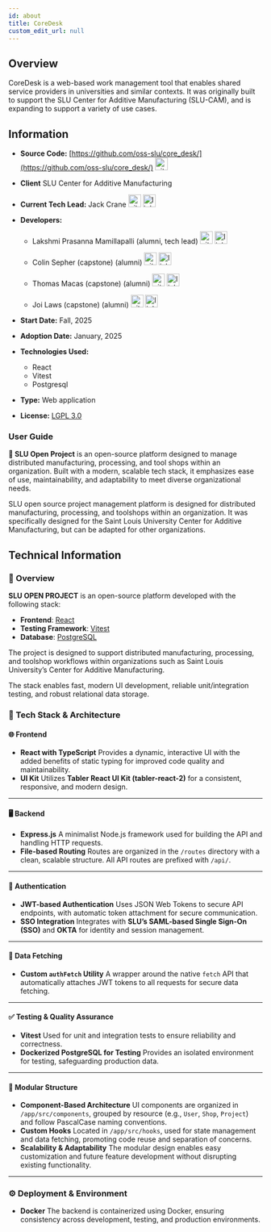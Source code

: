 ```yaml
---
id: about
title: CoreDesk
custom_edit_url: null
---
```


## Overview

CoreDesk is a web-based work management tool that enables shared service providers in universities and similar contexts. It was originally built to support the SLU Center for Additive Manufacturing (SLU-CAM), and is expanding to support a variety of use cases.

## Information

- **Source Code:** [https://github.com/oss-slu/core_desk/](https://github.com/oss-slu/core_desk/) [<img src="/img/git-alt.svg" alt="git" width="25" height="25" />](https://github.com/oss-slu/core_desk/)
- **Client** SLU Center for Additive Manufacturing
- **Current Tech Lead:** Jack Crane [<img src="/img/github.svg" alt="github" width="25" height="25" />](https://github.com/jackcrane) [<img src="/img/linkedin.svg" alt="linkedin" width="25" height="25" />](https://www.linkedin.com/in/jackcranee/)
- **Developers:**

  - Lakshmi Prasanna Mamillapalli (alumni, tech lead) [<img src="/img/github.svg" alt="github" width="25" height="25" />](https://github.com/lmamillapalli786) [<img src="/img/linkedin.svg" alt="linkedin" width="25" height="25" />](https://www.linkedin.com/in/lakshmiprasana784/)

  - Colin Sepher (capstone) (alumni) [<img src="/img/github.svg" alt="github" width="25" height="25" />](https://github.com/colinseper) [<img src="/img/linkedin.svg" alt="linkedin" width="25" height="25" />](https://www.linkedin.com/in/colin-seper/)

  - Thomas Macas (capstone) (alumni) [<img src="/img/github.svg" alt="github" width="25" height="25" />](https://github.com/ThomasMacas) [<img src="/img/linkedin.svg" alt="linkedin" width="25" height="25" />](https://www.linkedin.com/in/thomas-macas-3730a7251/)

  - Joi Laws (capstone) (alumni) [<img src="/img/github.svg" alt="github" width="25" height="25" />](https://github.com/lawsj) [<img src="/img/linkedin.svg" alt="linkedin" width="25" height="25" />](https://www.linkedin.com/in/joijanaelaws/)

- **Start Date:** Fall, 2025
- **Adoption Date:** January, 2025
- **Technologies Used:**
  - React
  - Vitest
  - Postgresql
- **Type:** Web application
- **License:** [LGPL 3.0](https://opensource.org/license/lgpl-3-0)

### User Guide

**🚀 SLU Open Project** is an open-source platform designed to manage distributed manufacturing, processing, and tool shops within an organization. Built with a modern, scalable tech stack, it emphasizes ease of use, maintainability, and adaptability to meet diverse organizational needs.

SLU open source project management platform is designed for distributed manufacturing, processing, and toolshops within an organization. It was specifically designed for the Saint Louis University Center for Additive Manufacturing, but can be adapted for other organizations.

## Technical Information

### 📘 Overview

**SLU OPEN PROJECT** is an open-source platform developed with the following stack:

- **Frontend**: [React](https://reactjs.org/)
- **Testing Framework**: [Vitest](https://vitest.dev/)
- **Database**: [PostgreSQL](https://www.postgresql.org/)

The project is designed to support distributed manufacturing, processing, and toolshop workflows within organizations such as Saint Louis University’s Center for Additive Manufacturing.

The stack enables fast, modern UI development, reliable unit/integration testing, and robust relational data storage.

### 🧱 Tech Stack & Architecture

#### 🌐 Frontend

- **React with TypeScript**
  Provides a dynamic, interactive UI with the added benefits of static typing for improved code quality and maintainability.
- **UI Kit**
  Utilizes **Tabler React UI Kit (tabler-react-2)** for a consistent, responsive, and modern design.

---

#### 🖥 Backend

- **Express.js**
  A minimalist Node.js framework used for building the API and handling HTTP requests.
- **File-based Routing**
  Routes are organized in the `/routes` directory with a clean, scalable structure. All API routes are prefixed with `/api/`.

---

#### 🔐 Authentication

- **JWT-based Authentication**
  Uses JSON Web Tokens to secure API endpoints, with automatic token attachment for secure communication.
- **SSO Integration**
  Integrates with **SLU’s SAML-based Single Sign-On (SSO)** and **OKTA** for identity and session management.

---

#### 🔄 Data Fetching

- **Custom `authFetch` Utility**
  A wrapper around the native `fetch` API that automatically attaches JWT tokens to all requests for secure data fetching.

---

#### ✅ Testing & Quality Assurance

- **Vitest**
  Used for unit and integration tests to ensure reliability and correctness.
- **Dockerized PostgreSQL for Testing**
  Provides an isolated environment for testing, safeguarding production data.

---

#### 🧩 Modular Structure

- **Component-Based Architecture**
  UI components are organized in `/app/src/components`, grouped by resource (e.g., `User`, `Shop`, `Project`) and follow PascalCase naming conventions.
- **Custom Hooks**
  Located in `/app/src/hooks`, used for state management and data fetching, promoting code reuse and separation of concerns.
- **Scalability & Adaptability**
  The modular design enables easy customization and future feature development without disrupting existing functionality.

---

### ⚙️ Deployment & Environment

- **Docker**
  The backend is containerized using Docker, ensuring consistency across development, testing, and production environments.
